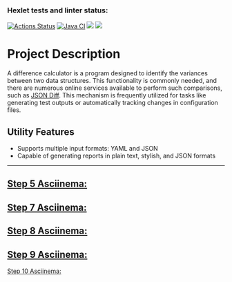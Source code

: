 ### Hexlet tests and linter status:
[![Actions Status](https://github.com/DUSHA20/java-project-71/workflows/hexlet-check/badge.svg)](https://github.com/DUSHA20/java-project-71/actions)
[![Java CI](https://github.com/DUSHA20/java-project-71/actions/workflows/main.yml/badge.svg)](https://github.com/DUSHA20/java-project-71/actions/workflows/main.yml)
<a href="https://codeclimate.com/github/DUSHA20/java-project-71/maintainability"><img src="https://api.codeclimate.com/v1/badges/503b817f77f15a2c94f7/maintainability" /></a>
<a href="https://codeclimate.com/github/DUSHA20/java-project-71/test_coverage"><img src="https://api.codeclimate.com/v1/badges/503b817f77f15a2c94f7/test_coverage" /></a>

# Project Description

A difference calculator is a program designed to identify the variances between two data structures. This functionality is commonly needed, and there are numerous online services available to perform such comparisons, such as [JSON Diff](http://www.jsondiff.com/). This mechanism is frequently utilized for tasks like generating test outputs or automatically tracking changes in configuration files.

## Utility Features

- Supports multiple input formats: YAML and JSON
- Capable of generating reports in plain text, stylish, and JSON formats


***

[Step 5 Asciinema:](https://asciinema.org/a/np9tVxGUrIvv2lHbf7mJn2Sxc)
---
[Step 7 Asciinema:](https://asciinema.org/a/TAHwJT2IkxUi9AoiI3F4sTl3D)
---
[Step 8 Asciinema:](https://asciinema.org/a/p7bpM880bD1ymjveRWQMW4rvh)
---
[Step 9 Asciinema:](https://asciinema.org/a/J1StiA94EMt8wcYlaMRZIt6TV)
---
[Step 10 Asciinema:](https://asciinema.org/a/dLjt2v62gudy5oSclejdjKs5w) 
